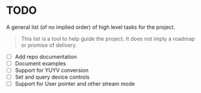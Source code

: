 # TODO
A general list (of no implied order) of high level tasks for the project.
> This list is a tool to help guide the project. It does not imply a roadmap or promise of delivery.

* [ ] Add repo documentation
* [ ] Document examples 
* [ ] Support for YUYV conversion
* [ ] Set and query device controls
* [ ] Support for User pointer and other stream mode

